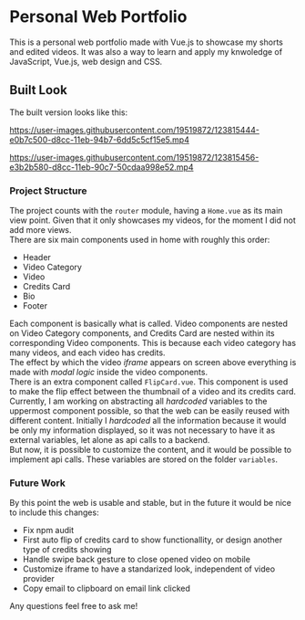 # Personal Web Portfolio

This is a personal web portfolio made with Vue.js to showcase my shorts and edited videos. It was also a way to learn and apply my knwoledge of JavaScript, Vue.js, web design and CSS.  

## Built Look

The built version looks like this:

https://user-images.githubusercontent.com/19519872/123815444-e0b7c500-d8cc-11eb-94b7-6dd5c5cf15e5.mp4

https://user-images.githubusercontent.com/19519872/123815456-e3b2b580-d8cc-11eb-90c7-50cdaa998e52.mp4

### Project Structure

The project counts with the `router` module, having a `Home.vue` as its main view point. Given that it only showcases my videos, for the moment I did not add more views.  
There are six main components used in home with roughly this order:

- Header
- Video Category
- Video
- Credits Card
- Bio
- Footer

Each component is basically what is called. Video components are nested on Video Category components, and Credits Card are nested within its corresponding Video components. This is because each video category has many videos, and each video has credits.  
The effect by which the video _iframe_ appears on screen above everything is made with _modal logic_ inside the video components.  
There is an extra component called `FlipCard.vue`. This component is used to make the flip effect between the thumbnail of a video and its credits card.  
Currently, I am working on abstracting all _hardcoded_ variables to the uppermost component possible, so that the web can be easily reused with different content. Initially I _hardcoded_ all the information because it would be only my information displayed, so it was not necessary to have it as external variables, let alone as api calls to a backend.  
But now, it is possible to customize the content, and it would be possible to implement api calls. These variables are stored on the folder `variables`.

### Future Work

By this point the web is usable and stable, but in the future it would be nice to include this changes:

- Fix npm audit
- First auto flip of credits card to show functionallity, or design another type of credits showing
- Handle swipe back gesture to close opened video on mobile
- Customize iframe to have a standarized look, independent of video provider
- Copy email to clipboard on email link clicked



Any questions feel free to ask me!
